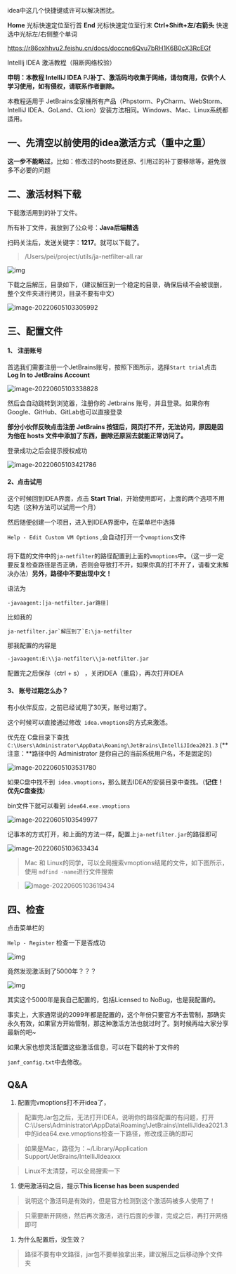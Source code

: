 



idea中这几个快捷键或许可以解决困扰。

**Home** 光标快速定位至行首
**End** 光标快速定位至行末
**Ctrl+Shift+左/右箭头** 快速选中光标左/右侧整个单词





https://r86oxhhvu2.feishu.cn/docs/doccnp6Qvu7bRH1K6B0cX3RcEGf

IntellIj IDEA 激活教程（阻断网络校验）

**申明：本教程 IntelliJ IDEA** PJ**补丁、激活码均收集于网络，请勿商用，仅供个人学习使用，如有侵权，请联系作者删除。**



本教程适用于 JetBrains全家桶所有产品（Phpstorm、PyCharm、WebStorm、IntelliJ IDEA、GoLand、CLion）安装方法相同。Windows、Mac、Linux系统都适用。



## 一、先清空以前使用的idea激活方式（重中之重）

**这一步不能略过**，比如：修改过的hosts要还原、引用过的补丁要移除等，避免很多不必要的问题

## 

## **二、激活材料下载**

下载激活用到的补丁文件。

所有补丁文件，我放到了公众号：**Java后端精选**

扫码关注后，发送关键字：**1217**。就可以下载了。

>  /Users/pei/project/utils/ja-netfilter-all.rar

![img](jetbrain/-20220605103209187)

下载之后解压，目录如下，（建议解压到一个稳定的目录，确保后续不会被误删，整个文件夹进行拷贝，目录不要有中文）

![image-20220605103305992](jetbrain/image-20220605103305992.png)

## 三、配置文件

#### 1、 注册账号

首选我们需要注册一个JetBrains账号，按照下图所示，选择`Start trial`点击 **Log In to JetBrains Account**

![image-20220605103338828](jetbrain/image-20220605103338828.png)

然后会自动跳转到浏览器，注册你的 Jetbrains 账号，并且登录。如果你有Google、GitHub、GitLab也可以直接登录

**部分小伙伴反映点击注册 JetBrains 按钮后，网页打不开，无法访问，原因是因为他在 hosts 文件中添加了东西，删除还原回去就能正常访问了。**

登录成功之后会提示授权成功

![image-20220605103421786](jetbrain/image-20220605103421786.png)

#### 2、点击试用

这个时候回到IDEA界面，点击 **Start Trial**，开始使用即可，上面的两个选项不用勾选（这种方法可以试用一个月）





然后随便创建一个项目，进入到IDEA界面中，在菜单栏中选择

`Help - Edit Custom VM Options` ,会自动打开一个`vmoptions`文件



### 

将下载的文件中的`ja-netfilter`的路径配置到上面的`vmoptions`中。（这一步一定要反复检查路径是否正确，否则会导致打不开，如果你真的打不开了，请看文末解决办法）**另外，路径中不要出现中文！**

语法为

```Plain%20Text
-javaagent:[ja-netfilter.jar路径]
```

比如我的

```
ja-netfilter.jar`解压到了`E:\ja-netfilter
```



那我配置的内容是

```XML
-javaagent:E:\\ja-netfilter\\ja-netfilter.jar
```

配置完之后保存（ctrl + s） ，关闭IDEA（重启），再次打开IDEA



#### 3、 账号过期怎么办？

有小伙伴反应，之前已经试用了30天，账号过期了。

这个时候可以直接通过修改` idea.vmoptions`的方式来激活。

优先在 C盘目录下查找 `C:\Users\Administrator\AppData\Roaming\JetBrains\IntelliJIdea2021.3` (**注意：**路径中的 Administrator 是你自己的当前系统用户名，不是固定的)

![image-20220605103531780](jetbrain/image-20220605103531780.png)



如果C盘中找不到` idea.vmoptions`，那么就去IDEA的安装目录中查找。（**记住！优先C盘查找**）

bin文件下就可以看到 `idea64.exe.vmoptions`

![image-20220605103549977](jetbrain/image-20220605103549977.png)



记事本的方式打开，和上面的方法一样，配置上`ja-netfilter.jar`的路径即可

![image-20220605103633434](jetbrain/image-20220605103633434.png)

> Mac 和 Linux的同学，可以全局搜索vmoptions结尾的文件，如下图所示，使用 `mdfind -name`进行文件搜索

> ![image-20220605103619434](jetbrain/image-20220605103619434.png)



## **四、检查**

点击菜单栏的

`Help - Register`  检查一下是否成功

![img](https://r86oxhhvu2.feishu.cn/space/api/box/stream/download/asynccode/?code=ZTliOWUyM2Q0Njk3ZjY3MTEzMTE0MzYyMjIxNWZlMzBfWWUyZlZlS2lDRExEak5UV3RiUm40N1h2elF5dHJ2dXhfVG9rZW46Ym94Y243ajVKZ2s4VzVjdlc3clo4eHBxQVBlXzE2NTQzOTYyNzg6MTY1NDM5OTg3OF9WNA)



竟然发现激活到了5000年？？？

![img](https://r86oxhhvu2.feishu.cn/space/api/box/stream/download/asynccode/?code=NWI4Y2MzZmZlNjQ4MTA1MTJhZmM4NjdhNTY1ZTI1MmNfZ3ZxeDVmdjM3cDJldllqcGUxbjFHRHRGOENmRUxHYldfVG9rZW46Ym94Y25CVER5OFhadzBWZmYwMWM0eEI4MlBnXzE2NTQzOTYyNzg6MTY1NDM5OTg3OF9WNA)

其实这个5000年是我自己配置的，包括Licensed to NoBug，也是我配置的。

事实上，大家通常说的2099年都是配置的，这个年份只要官方不去管制，那确实永久有效，如果官方开始管制，那这种激活方法也就过时了。到时候再给大家分享最新的吧~

如果大家也想灵活配置这些激活信息，可以在下载的补丁文件的

`janf_config.txt`中去修改。



## Q&A

1. 配置完vmoptions打不开idea了，

> 配置完Jar包之后，无法打开IDEA，说明你的路径配置的有问题，打开C:\Users\Administrator\AppData\Roaming\JetBrains\IntelliJIdea2021.3中的idea64.exe.vmoptions检查一下路径，修改成正确的即可

> 如果是Mac，路径为：~/Library/Application Support/JetBrains/IntelliJIdeaxxx

> Linux不太清楚，可以全局搜索一下



1. 使用激活码之后，提示**This license has been suspended**

> 说明这个激活码是有效的，但是官方检测到这个激活码被多人使用了！ 

> 只需要断开网络，然后再次激活，进行后面的步骤，完成之后，再打开网络即可



1. 为什么配置后，没生效？

> 路径不要有中文路径，jar包不要单独拿出来，建议解压之后移动挣个文件夹